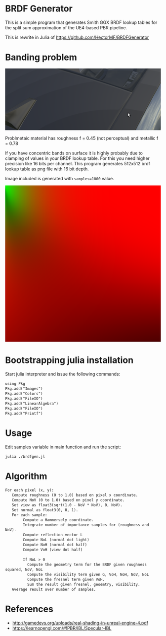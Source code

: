 # BRDF Generator
This is a simple program that generates Smith GGX BRDF lookup tables for the split sum approximation of the UE4-based PBR pipeline. 

This is rewrite in Julia of https://github.com/HectorMF/BRDFGenerator

# Banding problem
<p align="center"><img src="problem.png" /></p>
Problmetaic material has roughness f = 0.45 (not perceptual) and metallic f = 0.78

If you have concentric bands on surface it is highly probably due to clamping of values in your BRDF lookup table. For this you need higher precision like 16 bits per channel. This program generates 512x512 brdf lookup table as png file with 16 bit depth.


Image included is generated with `samples=1000` value.
<p align="center"><img src="brdfLUT.png" /></p>

# Bootstrapping julia installation
Start julia interpreter and issue the following commands:
```
using Pkg
Pkg.add("Images")
Pkg.add("Colors")
Pkg.add("FileIO")
Pkg.add("LinearAlgebra")
Pkg.add("FileIO")
Pkg.add("Printf")
```

# Usage
Edit samples variable in main function and run the script:
```
julia ./brdfgen.jl
```
# Algorithm
```
For each pixel (x, y):
   Compute roughness (0 to 1.0) based on pixel x coordinate.
   Compute NoV (0 to 1.0) based on pixel y coordinate.
   Set view as float3(sqrt(1.0 - NoV * NoV), 0, NoV).
   Set normal as float3(0, 0, 1). 
   For each sample:
        Compute a Hammersely coordinate.
        Integrate number of importance samples for (roughness and NoV).
        Compute reflection vector L
        Compute NoL (normal dot light)
        Compute NoH (normal dot half)
        Compute VoH (view dot half)
        
        If NoL > 0
          Compute the geometry term for the BRDF given roughness squared, NoV, NoL
          Compute the visibility term given G, VoH, NoH, NoV, NoL
          Compute the fresnel term given VoH.
          Sum the result given fresnel, geoemtry, visibility.
   Average result over number of samples.
```

# References
- http://gamedevs.org/uploads/real-shading-in-unreal-engine-4.pdf
- https://learnopengl.com/#!PBR/IBL/Specular-IBL
